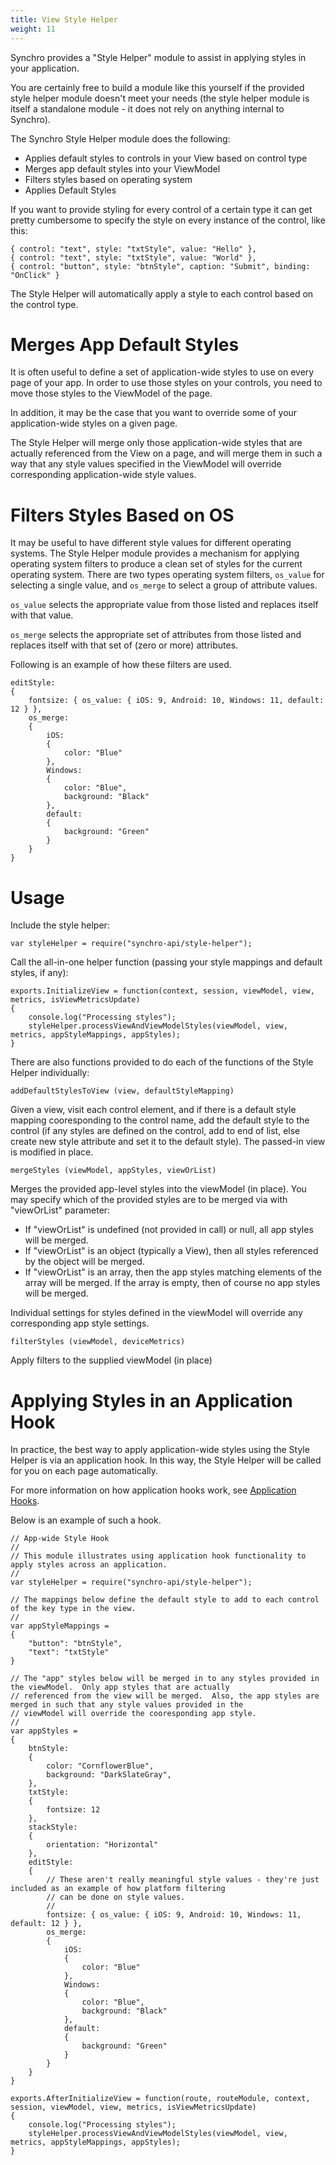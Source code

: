 ```yaml
---
title: View Style Helper
weight: 11
---
```


Synchro provides a "Style Helper" module to assist in applying styles in your application.  

You are certainly free to build a module like this yourself if the provided style helper module doesn't meet your needs (the style
helper module is itself a standalone module - it does not rely on anything internal to Synchro).

The Synchro Style Helper module does the following:

* Applies default styles to controls in your View based on control type
* Merges app default styles into your ViewModel
* Filters styles based on operating system
* Applies Default Styles

If you want to provide styling for every control of a certain type it can get pretty cumbersome to specify the style on every instance
of the control, like this:

    { control: "text", style: "txtStyle", value: "Hello" },
    { control: "text", style: "txtStyle", value: "World" },
    { control: "button", style: "btnStyle", caption: "Submit", binding: "OnClick" }

The Style Helper will automatically apply a style to each control based on the control type.

# Merges App Default Styles

It is often useful to define a set of application-wide styles to use on every page of your app.  In order to use those styles on your
controls, you need to move those styles to the ViewModel of the page.

In addition, it may be the case that you want to override some of your application-wide styles on a given page.

The Style Helper will merge only those application-wide styles that are actually referenced from the View on a page, and will merge
them in such a way that any style values specified in the ViewModel will override corresponding application-wide style values.

# Filters Styles Based on OS

It may be useful to have different style values for different operating systems.  The Style Helper module provides a mechanism for
applying operating system filters to produce a clean set of styles for the current operating system.  There are two types operating
system filters, `os_value` for selecting a single value, and `os_merge` to select a group of attribute values.

`os_value` selects the appropriate value from those listed and replaces itself with that value.

`os_merge` selects the appropriate set of attributes from those listed and replaces itself with that set of (zero or more) attributes.

Following is an example of how these filters are used.

    editStyle:
    {
        fontsize: { os_value: { iOS: 9, Android: 10, Windows: 11, default: 12 } },
        os_merge: 
        {
            iOS: 
            {
                color: "Blue"
            },
            Windows:
            {
                color: "Blue",
                background: "Black"
            },
            default:
            {
                background: "Green"
            }
        }
    }

# Usage

Include the style helper:

    var styleHelper = require("synchro-api/style-helper");

Call the all-in-one helper function (passing your style mappings and default styles, if any):

    exports.InitializeView = function(context, session, viewModel, view, metrics, isViewMetricsUpdate)
    {
        console.log("Processing styles");
        styleHelper.processViewAndViewModelStyles(viewModel, view, metrics, appStyleMappings, appStyles);
    }

There are also functions provided to do each of the functions of the Style Helper individually:

    addDefaultStylesToView (view, defaultStyleMapping)

Given a view, visit each control element, and if there is a default style mapping cooresponding to the control name, add the
default style to the control (if any styles are defined on the control, add to end of list, else create new style attribute and
set it to the default style). The passed-in view is modified in place.

    mergeStyles (viewModel, appStyles, viewOrList)

Merges the provided app-level styles into the viewModel (in place). You may specify which of the provided styles are to be merged
via with "viewOrList" parameter:

* If "viewOrList" is undefined (not provided in call) or null, all app styles will be merged.
* If "viewOrList" is an object (typically a View), then all styles referenced by the object will be merged.
* If "viewOrList" is an array, then the app styles matching elements of the array will be merged. If the array is empty, then of course no app styles will be merged.

Individual settings for styles defined in the viewModel will override any corresponding app style settings.

    filterStyles (viewModel, deviceMetrics)

Apply filters to the supplied viewModel (in place)
 

# Applying Styles in an Application Hook

In practice, the best way to apply application-wide styles using the Style Helper is via an application hook.  In this way, the Style
Helper will be called for you on each page automatically.  

For more information on how application hooks work, see [Application Hooks](application-hooks).

Below is an example of such a hook. 

    // App-wide Style Hook
    //
    // This module illustrates using application hook functionality to apply styles across an application.
    //
    var styleHelper = require("synchro-api/style-helper");

    // The mappings below define the default style to add to each control of the key type in the view.
    //
    var appStyleMappings = 
    {
        "button": "btnStyle",
        "text": "txtStyle"
    }

    // The "app" styles below will be merged in to any styles provided in the viewModel.  Only app styles that are actually 
    // referenced from the view will be merged.  Also, the app styles are merged in such that any style values provided in the
    // viewModel will override the cooresponding app style.
    //
    var appStyles = 
    {
        btnStyle:
        {
            color: "CornflowerBlue",
            background: "DarkSlateGray",
        },
        txtStyle:
        {
            fontsize: 12
        },
        stackStyle:
        {
            orientation: "Horizontal"
        },
        editStyle:
        {
            // These aren't really meaningful style values - they're just included as an example of how platform filtering
            // can be done on style values.
            //
            fontsize: { os_value: { iOS: 9, Android: 10, Windows: 11, default: 12 } },
            os_merge: 
            {
                iOS: 
                {
                    color: "Blue"
                },
                Windows:
                {
                    color: "Blue",
                    background: "Black"
                },
                default:
                {
                    background: "Green"
                }
            }
        }
    }

    exports.AfterInitializeView = function(route, routeModule, context, session, viewModel, view, metrics, isViewMetricsUpdate)
    {
        console.log("Processing styles");
        styleHelper.processViewAndViewModelStyles(viewModel, view, metrics, appStyleMappings, appStyles);
    }
 
